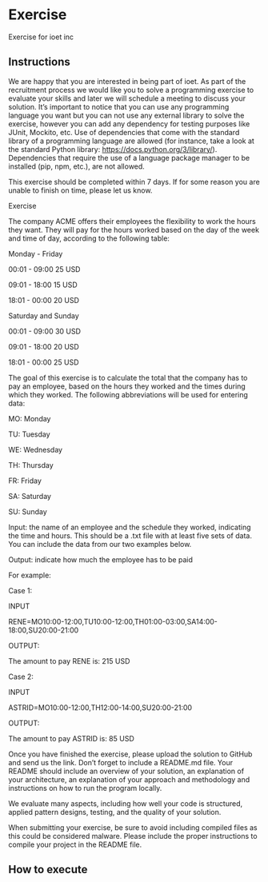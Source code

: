# Exercise
Exercise for ioet inc

## Instructions
We are happy that you are interested in being part of ioet. As part of the recruitment process we would like you to solve a programming exercise to evaluate your skills and later we will schedule a meeting to discuss your solution. It’s important to notice that you can use any programming language you want but you can not use any external library to solve the exercise, however you can add any dependency for testing purposes like JUnit, Mockito, etc. Use of dependencies that come with the standard library of a programming language are allowed (for instance, take a look at the standard Python library: https://docs.python.org/3/library/). Dependencies that require the use of a language package manager to be installed (pip, npm, etc.), are not allowed.

This exercise should be completed within 7 days. If for some reason you are unable to finish on time, please let us know.

Exercise

The company ACME offers their employees the flexibility to work the hours they want. They will pay for the hours worked based on the day of the week and time of day, according to the following table:

Monday - Friday

00:01 - 09:00 25 USD

09:01 - 18:00 15 USD

18:01 - 00:00 20 USD

Saturday and Sunday

00:01 - 09:00 30 USD

09:01 - 18:00 20 USD

18:01 - 00:00 25 USD

The goal of this exercise is to calculate the total that the company has to pay an employee, based on the hours they worked and the times during which they worked. The following abbreviations will be used for entering data:

MO: Monday

TU: Tuesday

WE: Wednesday

TH: Thursday

FR: Friday

SA: Saturday

SU: Sunday

Input: the name of an employee and the schedule they worked, indicating the time and hours. This should be a .txt file with at least five sets of data. You can include the data from our two examples below.

Output: indicate how much the employee has to be paid

For example:

Case 1:

INPUT

RENE=MO10:00-12:00,TU10:00-12:00,TH01:00-03:00,SA14:00-18:00,SU20:00-21:00

OUTPUT:

The amount to pay RENE is: 215 USD

Case 2:

INPUT

ASTRID=MO10:00-12:00,TH12:00-14:00,SU20:00-21:00

OUTPUT:

The amount to pay ASTRID is: 85 USD

Once you have finished the exercise, please upload the solution to GitHub and send us the link. Don’t forget to include a README.md file. Your README should include an overview of your solution, an explanation of your architecture, an explanation of your approach and methodology and instructions on how to run the program locally.

We evaluate many aspects, including how well your code is structured, applied pattern designs, testing, and the quality of your solution.

When submitting your exercise, be sure to avoid including compiled files as this could be considered malware. Please include the proper instructions to compile your project in the README file.


## How to execute
